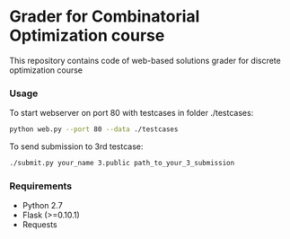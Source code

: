 # Grader for Combinatorial Optimization course

This repository contains code of web-based solutions grader for discrete optimization course

### Usage

To start webserver on port 80 with testcases in folder ./testcases:

```bash
python web.py --port 80 --data ./testcases
```

To send submission to 3rd testcase:

```bash
./submit.py your_name 3.public path_to_your_3_submission
```

### Requirements

* Python 2.7
* Flask (>=0.10.1)
* Requests
